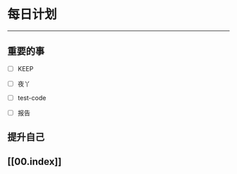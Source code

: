 
# 每日计划
---
## 重要的事

- [ ]  KEEP
- [ ]  夜丫
- [ ]  test-code
- [ ] 报告



## 提升自己

  



## [[00.index]]










